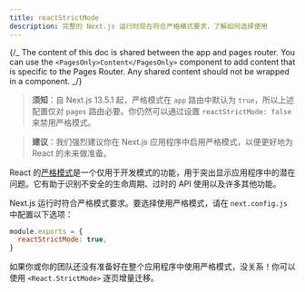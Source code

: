 ```yaml
---
title: reactStrictMode
description: 完整的 Next.js 运行时现在符合严格模式要求，了解如何选择使用
---
```


{/_ The content of this doc is shared between the app and pages router. You can use the `<PagesOnly>Content</PagesOnly>` component to add content that is specific to the Pages Router. Any shared content should not be wrapped in a component. _/}

> **须知**：自 Next.js 13.5.1 起，严格模式在 `app` 路由中默认为 `true`，所以上述配置仅对 `pages` 路由必要。你仍然可以通过设置 `reactStrictMode: false` 来禁用严格模式。

> **建议**：我们强烈建议你在 Next.js 应用程序中启用严格模式，以便更好地为 React 的未来做准备。

React 的[严格模式](https://react.dev/reference/react/StrictMode)是一个仅用于开发模式的功能，用于突出显示应用程序中的潜在问题。它有助于识别不安全的生命周期、过时的 API 使用以及许多其他功能。

Next.js 运行时符合严格模式要求。要选择使用严格模式，请在 `next.config.js` 中配置以下选项：

```js filename="next.config.js"
module.exports = {
  reactStrictMode: true,
}
```

如果你或你的团队还没有准备好在整个应用程序中使用严格模式，没关系！你可以使用 `<React.StrictMode>` 逐页增量迁移。
